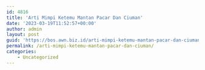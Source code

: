 ```yaml
---
id: 4816
title: 'Arti Mimpi Ketemu Mantan Pacar Dan Ciuman'
date: '2023-03-19T11:52:57+00:00'
author: admin
layout: post
guid: 'https://bos.awn.biz.id/arti-mimpi-ketemu-mantan-pacar-dan-ciuman/'
permalink: /arti-mimpi-ketemu-mantan-pacar-dan-ciuman/
categories:
    - Uncategorized
---
```


